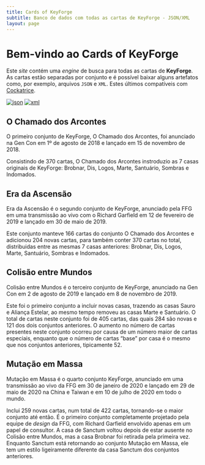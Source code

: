 ```yaml
---
title: Cards of KeyForge
subtitle: Banco de dados com todas as cartas de KeyForge - JSON/XML
layout: page
---
```


# Bem-vindo ao Cards of KeyForge

Este _site_ contém uma _engine_ de busca para todas as cartas de **KeyForge**. As cartas estão separadas por conjunto e é possível baixar alguns artefatos
como, por exemplo, arquivos `JSON` e `XML`. Estes últimos compatíveis com [Cockatrice](https://cockatrice.github.io).

[![json](https://img.shields.io/badge/JSON-github-blue)](https://github.com/cardsofkeyforge/json/tree/master/json/pt)
[![xml](https://img.shields.io/badge/XML-github-green)](https://github.com/cardsofkeyforge/json/tree/master/xml/pt)

## O Chamado dos Arcontes

O primeiro conjunto de KeyForge, O Chamado dos Arcontes, foi anunciado na Gen Con em 1º de agosto de 2018 e lançado em 15 de novembro de 2018.

Consistindo de 370 cartas, O Chamado dos Arcontes instroduzio as 7 casas originais de KeyForge: Brobnar, Dis, Logos, Marte, Santuário, Sombras e Indomados.

## Era da Ascensão

Era da Ascensão é o segundo conjunto de KeyForge, anunciado pela FFG em uma transmissão ao vivo com o Richard Garfield em 12 de fevereiro de 2019
e lançado em 30 de maio de 2019.

Este conjunto manteve 166 cartas do conjunto O Chamado dos Arcontes e adicionou 204 novas cartas, para também conter 370 cartas no total,
distribuidas entre as mesmas 7 casas anteriores: Brobnar, Dis, Logos, Marte, Santuário, Sombras e Indomados.

## Colisão entre Mundos

Colisão entre Mundos é o terceiro conjunto de KeyForge, anunciado na Gen Con em 2 de agosto de 2019 e lançado em 8 de novembro de 2019.

Este foi o primeiro conjunto a incluir novas casas, trazendo as casas Sauro e Aliança Estelar, ao mesmo tempo removeu as casas Marte e Santuário.
O total de cartas neste conjunto foi de 405 cartas, das quais 284 são novas e 121 dos dois conjuntos anteriores. O aumento no número de cartas
presentes neste conjunto ocorreu por causa de um número maior de cartas especiais, enquanto que o número de cartas “base” por casa é o mesmo
que nos conjuntos anteriores, tipicamente 52.

## Mutação em Massa

Mutação em Massa é o quarto conjunto KeyForge, anunciado em uma transmissão ao vivo da FFG em 30 de janeiro de 2020 e lançado em 29 de maio de 2020
na China e Taiwan e em 10 de julho de 2020 em todo o mundo.

Inclui 259 novas cartas, num total de 422 cartas, tornando-se o maior conjunto até então. É o primeiro conjunto completamente projetado pela equipe de
_design_ da FFG, com Richard Garfield envolvido apenas em um papel de consultor. A casa de Sanctum voltou depois de estar ausente no Colisão entre Mundos,
mas a casa Brobnar foi retirada pela primeira vez. Enquanto Sanctum está retornando ao conjunto Mutação em Massa, ele tem um estilo ligeiramente diferente
da casa Sanctum dos conjuntos anteriores.
